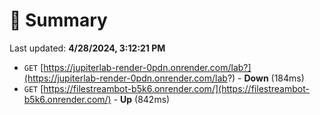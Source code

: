 # 📖 Summary
Last updated: **4/28/2024, 3:12:21 PM**

- `GET` [https://jupiterlab-render-0pdn.onrender.com/lab?](https://jupiterlab-render-0pdn.onrender.com/lab?) - **Down** (184ms)
- `GET` [https://filestreambot-b5k6.onrender.com/](https://filestreambot-b5k6.onrender.com/) - **Up** (842ms)

